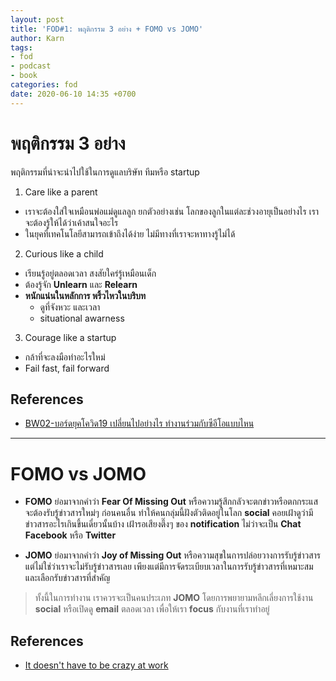 ```yaml
---
layout: post
title: 'FOD#1: พฤติกรรม 3 อย่าง​ + FOMO vs JOMO'
author: Karn
tags:
- fod
- podcast
- book
categories: fod
date: 2020-06-10 14:35 +0700
---
```

# พฤติกรรม 3 อย่าง

พฤติกรรมที่น่าจะนำไปใช้ในการดูแลบริษัท ทีมหรือ startup

1. Care like a parent
- เราจะต้องใส่ใจเหมือนพ่อแม่ดูแลลูก ยกตัวอย่างเช่น โลกของลูกในแต่ละช่วงอายุเป็นอย่างไร เราจะต้องรู้ให้ได้ว่าเค้าสนใจอะไร
- ในยุคที่เทคโนโลยีสามารถเข้าถึงได้ง่าย ไม่มีทางที่เราจะหาทางรู้ไม่ได้
<!--more-->

2. Curious like a child
- เรียนรู้อยู่ตลอดเวลา สงสัยใคร่รู้เหมือนเด็ก
- ต้องรู้จัก **Unlearn** และ **Relearn**
- **หนักแน่นในหลักการ พริ้วไหวในบริบท**
  - ดูที่จังหวะ และเวลา
  - situational awarness

3. Courage like a startup
- กล้าที่จะลงมือทำอะไรใหม่
- Fail fast, fail forward

## References
- [BW02-บอร์ดยุคโควิด19 เปลี่ยนไปอย่างไร ทำงานร่วมกับซีอีโอแบบไหน](https://open.spotify.com/episode/5iqtOiKEM5yKxeXNt5FhAi?si=bgnlniLORg2zRrZW9JRLrQ)

---

# FOMO vs JOMO
- **FOMO** ย่อมาจากคำว่า **Fear Of Missing Out** หรือความรู้สึกกลัวจะตกข่าวหรือตกกระแส จะต้องรับรู้ข่าวสารใหม่ๆ ก่อนคนอื่น ทำให้คนกลุ่มนี้ฝังตัวติดอยู่ในโลก **social** คอยเฝ้าดูว่ามีข่าวสารอะไรเกินขึ้นเดี๋ยวนั้นบ้าง เฝ้ารอเสียงตึ๊งๆ ของ **notification** ไม่ว่าจะเป็น **Chat** **Facebook** หรือ **Twitter**

- **JOMO** ย่อมาจากคำว่า **Joy of Missing Out** หรือความสุขในการปล่อยวางการรับรู้ข่าวสาร แต่ไม่ใช่ว่าเราจะไม่รับรู้ข่าวสารเลย เพียงแต่มีการจัดระเบียบเวลาในการรับรู้ข่าวสารที่เหมาะสม และเลือกรับข่าวสารที่สำคัญ

> ทั้งนี้ในการทำงาน เราควรจะเป็นคนประเภท **JOMO** โดยการพยายามหลีกเลี่ยงการใช้งาน **social** หรือเปิดดู **email** ตลอดเวลา เพื่อให้เรา **focus** กับงานที่เราทำอยู่

## References
- [It doesn't have to be crazy at work](https://basecamp.com/books/calm)
